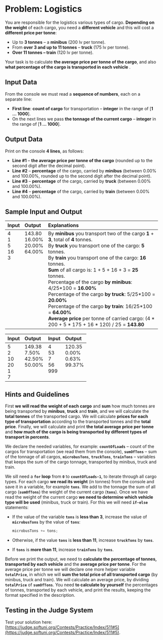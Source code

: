 # Problem: Logistics

You are responsible for the logistics various types of cargo. **Depending on the weight** of each cargo, you need a **different vehicle** and this will cost a **different price per tonne**:

 * Up to **3 tonnes** – a **minibus** (200 lv per tonne).
 * From **over 3 and up to 11 tonnes** – **truck** (175 lv per tonne).
 * **Over 11 tonnes – train** (120 lv per tonne).

Your task is to calculate **the average price per tonne of the cargo**, and also **what percentage of the cargo is transported in each vehicle** .

## Input Data

From the console we must read a **sequence of numbers**, each on a separate line:
 * **First line**: **count of cargo** for transportation – **integer** in the range of [**1 … 1000**].
 * On the next lines we pass **the tonnage of the current cargo** – **integer** in the range of [**1 … 1000**].

## Output Data

Print on the console **4 lines**, as follows:
 * **Line #1** – **the average price per tonne of the cargo** (rounded up to the second digit after the decimal point).
 * **Line #2** – **percentage** of the cargo, carried by **minibus** (between 0.00% and 100.00%, rounded up to the second digit after the decimal point).
 * **Line #3** – **percentage** of the cargo, carried by **truck** (between 0.00% and 100.00%).
 * **Line #4** – **percentage** of the cargo, carried by **train** (between 0.00% and 100.00%).
 
## Sample Input and Output

<table>
<thead>
<tr>
<th align="left"><strong>Input</strong></th>
<th align="left"><strong>Output</strong></th>
<th align="left"><strong>Explanations</strong></th>
</tr>
</thead>
<tbody>
<tr>
<td valign="top">4<br>1<br>5<br>16<br>3</td>
<td valign="top">143.80<br>16.00%<br>20.00%<br>64.00%</td>
<td valign="top">
By <b>minibus</b> you transport two of the cargo <b>1</b> + <b>3</b>, total of <b>4</b> tonnes.<br>
By <b>truck</b> you transport one of the cargo: <b>5</b> tonnes.<br>
By <b>train</b> you transport one of the cargo: <b>16</b> tonnes.<br>
<b>Sum</b> of all cargo is: 1 + 5 + 16 + 3 = <b>25</b> tonnes.<br>
Percentage of the cargo <b>by minibus</b>: 4/25*100 = <b>16.00%</b><br>
Percentage of the cargo <b>by truck</b>: 5/25*100 = <b>20.00%</b><br>
Percentage of the cargo <b>by train</b>: 16/25*100 = <b>64.00%</b><br>
<b>Average price</b> per tonne of carried cargo: (4 * 200 + 5 * 175 + 16 * 120) / 25 = <b>143.80</b>
</td>
</tr>
</tbody>
</table>

<table>
<thead>
<tr>
<th align="left"><strong>Input</strong></th>
<th align="left"><strong>Output</strong></th>
<th align="left"><strong>Input</strong></th>
<th align="left"><strong>Output</strong></th>
</tr>
</thead>
<tbody>
<tr>
<td valign="top">5<br>2<br>10<br>20<br>1<br>7</td>
<td valign="top">149.38<br>7.50%<br>42.50%<br>50.00%</td>
<td valign="top">4<br>53<br>7<br>56<br>999</td>
<td valign="top">120.35<br>0.00%<br>0.63%<br>99.37%</td>
</tr>
</tbody>
</table>

## Hints and Guidelines

First **we will read the weight of each cargo** and **sum** how much tonnes are being transported by **minibus**, **truck** and **train**, and we will calculate the **total tonnes** of the transported cargo. We will calculate **prices for each type of transportation** according to the transported tonnes and the **total price**. Finally, we will calculate and print **the total average price per tonne** and **how much of the cargo is being transported by different types of transport in percents**.

We declare the needed variables, for example: **`countOfLoads`** – count of the cargos for transportation (we read them from the console), **`sumOfTons`** – sum of the tonnage of all cargos, **`microbusTons`**, **`truckTons`**, **`trainTons`** – variables that keeps the sum of the cargo tonnage, transported by minibus, truck and train.

We sill need a **`for` loop** from **`0`** to **`countOfLoads-1`**, to iterate through all cargo types. For each cargo **we read its weight** (in tonnes) from the console and save it in a variable, for example **`tons`**. We add to the tonnage the sum of all cargo (**`sumOfTons`**) the weight of the current cargo (**`tons`**). Once we have read the weight of the current cargo **we need to determine which vehicle type will be used** (minibus, truck or train). For this we will need **`if-else`** statements:

 * If the value of the variable **`tons`** is **less than 3**, increase the value of **`microbusTons`** by the value of **`tons`**:
 
   ```csharp
   microbusTons += tons;
   ```
   
 * Otherwise, if the value **`tons`** is **less than 11**, increase **`truckTons`** by **`tons`**.
 * If **`tons`** is **more than 11**, increase **`trainTons`** by **`tons`**.

Before we print the output, we need to **calculate the percentage of tonnes, transported by each vehicle** and the **average price per tonne**. For the average price per tonne we will declare one more helper variable **`totalPrice`**, in which we will **sum the total price of all transported cargo** (by minibus, truck and train). We will calculate an average price, by dividing **`totalPrice`** of **`sumOfTons`**. You need **to calculate by yourself** the percentages of tonnes, transported by each vehicle, and print the results, keeping the format specified in the description.

## Testing in the Judge System

Test your solution here: [https://judge.softuni.org/Contests/Practice/Index/511#5](https://judge.softuni.org/Contests/Practice/Index/511#5).

